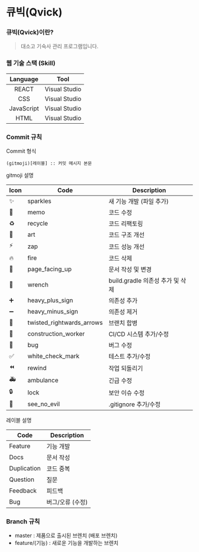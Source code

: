 # 큐빅(Qvick)

### 큐빅(Qvick)이란?
> 대소고 기숙사 관리 프로그램입니다.

### 웹 기술 스택 (Skill)
| Language  |      Tool      |
|:--------:|:---------------:|
|  REACT  | Visual Studio |
|  CSS  | Visual Studio |
|  JavaScript  | Visual Studio |
|  HTML  | Visual Studio |

### Commit 규칙

Commit 형식
```shell
(gitmoji)[레이블] :: 커밋 메시지 본문
```

gitmoji 설명

| Icon | Code | Description |
| --- | --- | --- |
| ✨ | sparkles | 새 기능 개발 (파일 추가) |
| 📝 | memo | 코드 수정 |
| ♻️ | recycle | 코드 리팩토링 |
| 🎨 | art | 코드 구조 개선 |
| ⚡️ | zap | 코드 성능 개선 |
| 🔥 | fire | 코드 삭제 |
| 📄 | page_facing_up | 문서 작성 및 변경 |
| 🔧 | wrench | build.gradle 의존성 추가 및 삭제 |
| ➕ | heavy_plus_sign | 의존성 추가 |
| ➖ | heavy_minus_sign | 의존성 제거 |
| 🔀 | twisted_rightwards_arrows | 브랜치 합병 |
| 👷 | construction_worker | CI/CD 시스템 추가/수정 |
| 🐛 | bug | 버그 수정 |
| ✅ | white_check_mark | 테스트 추가/수정 |
| ⏪ | rewind | 작업 되돌리기 |
| 🚑 | ambulance | 긴급 수정 |
| 🔒️ | lock | 보안 이슈 수정 |
| 🙈 | see_no_evil | .gitignore 추가/수정 |

레이블 설명   

|Code|Description|
|---|---|
|Feature|기능 개발|
|Docs|문서 작성|
|Duplication|코드 중복|
|Question|질문|
|Feedback|피드백|
|Bug|버그/오류 (수정)|

### Branch 규칙
- master : 제품으로 출시된 브렌치 (배포 브렌치)
- feature/(기능) : 새로운 기능을 개발하는 브렌치
